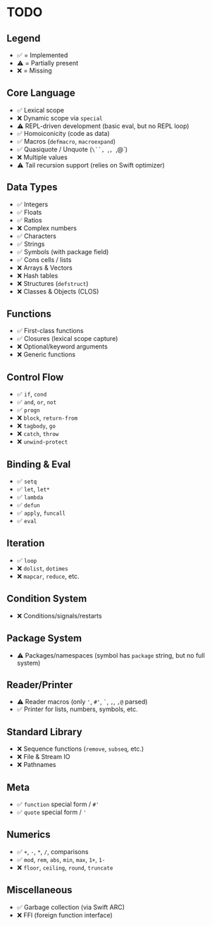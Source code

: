 # TODO

## Legend
- ✅ = Implemented
- ⚠️ = Partially present
- ❌ = Missing

## Core Language
- ✅ Lexical scope
- ❌ Dynamic scope via `special`
- ⚠️ REPL-driven development (basic eval, but no REPL loop)
- ✅ Homoiconicity (code as data)
- ✅ Macros (`defmacro`, `macroexpand`)
- ✅ Quasiquote / Unquote (`\``, `,`, `,@`)
- ❌ Multiple values
- ⚠️ Tail recursion support (relies on Swift optimizer)

## Data Types
- ✅ Integers
- ✅ Floats
- ✅ Ratios
- ❌ Complex numbers
- ✅ Characters
- ✅ Strings
- ✅ Symbols (with package field)
- ✅ Cons cells / lists
- ❌ Arrays & Vectors
- ❌ Hash tables
- ❌ Structures (`defstruct`)
- ❌ Classes & Objects (CLOS)

## Functions
- ✅ First-class functions
- ✅ Closures (lexical scope capture)
- ❌ Optional/keyword arguments
- ❌ Generic functions

## Control Flow
- ✅ `if`, `cond`
- ✅ `and`, `or`, `not`
- ✅ `progn`
- ❌ `block`, `return-from`
- ❌ `tagbody`, `go`
- ❌ `catch`, `throw`
- ❌ `unwind-protect`

## Binding & Eval
- ✅ `setq`
- ✅ `let`, `let*`
- ✅ `lambda`
- ✅ `defun`
- ✅ `apply`, `funcall`
- ✅ `eval`

## Iteration
- ✅ `loop`
- ❌ `dolist`, `dotimes`
- ❌ `mapcar`, `reduce`, etc.

## Condition System
- ❌ Conditions/signals/restarts

## Package System
- ⚠️ Packages/namespaces (symbol has `package` string, but no full system)

## Reader/Printer
- ⚠️ Reader macros (only `'`, `#'`, `` ` ``, `,`, `,@` parsed)
- ✅ Printer for lists, numbers, symbols, etc.

## Standard Library
- ❌ Sequence functions (`remove`, `subseq`, etc.)
- ❌ File & Stream IO
- ❌ Pathnames

## Meta
- ✅ `function` special form / `#'`
- ✅ `quote` special form / `'`

## Numerics
- ✅ `+`, `-`, `*`, `/`, comparisons
- ✅ `mod`, `rem`, `abs`, `min`, `max`, `1+`, `1-`
- ❌ `floor`, `ceiling`, `round`, `truncate`

## Miscellaneous
- ✅ Garbage collection (via Swift ARC)
- ❌ FFI (foreign function interface)
